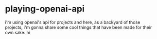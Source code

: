 # playing-openai-api
i'm using openai's api for projects and here, as a backyard of those projects, i'm gonna share some cool things that have been made for their own sake.
hi